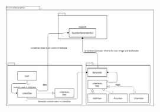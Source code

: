 <img src="https://raw.githubusercontent.com/TheMorshu/otm-harjoitustyo/master/dokumentaatio/luokkakaavio.png" width="400">
